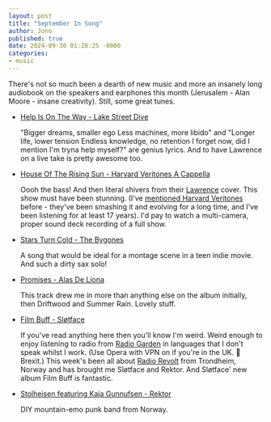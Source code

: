 ```yaml
---
layout: post
title: "September In Song"
author: Jono
published: true
date: 2024-09-30 01:28:25 -0000
categories: 
- music
---
```


There's not so much been a dearth of new music and more an insanely long audiobook on the speakers and earphones this month (Jerusalem - Alan Moore - insane creativity). Still, some great tunes. 


* [Help Is On The Way - Lake Street Dive](https://www.youtube.com/watch?v=5yrjl-9RPxo)

	 "Bigger dreams, smaller ego
Less machines, more libido" and 
"Longer life, lower tension
Endless knowledge, no retention
I forget now, did I mention
I'm tryna help myself?" 
are genius lyrics. And to have Lawrence on a live take is pretty awesome too. 


* [House Of The Rising Sun - Harvard Veritones A Cappella](https://www.youtube.com/watch?v=Nn9qmNmTW6s)

	 Oooh the bass! And then literal shivers from their [Lawrence](https://www.youtube.com/watch?v=zQoEeGAbZ0U) cover. This show must have been stunning. (I've [mentioned Harvard Veritones](https://ellis.scot/2007/11/a-list-of-cool-acapella-tunes/) before - they've been smashing it and evolving for a long time, and I've been listening for at least 17 years). I'd pay to watch a multi-camera, proper sound deck recording of a full show. 


* [Stars Turn Cold - The Bygones](https://www.youtube.com/watch?v=LjS8R9Oi9IU)

	 A song that would be ideal for a montage scene in a teen indie movie. And such a dirty sax solo!


* [Promises - Alas De Liona](https://www.youtube.com/watch?v=Gc5krZbeNoU)

	 This track drew me in more than anything else on the album initially, then Driftwood and Summer Rain. Lovely stuff. 


* [Film Buff - Sløtface](https://www.youtube.com/watch?v=RstQ1itoZZE)

	 If you've read anything here then you'll know I'm weird. Weird enough to enjoy listening to radio from [Radio Garden](https://radio.garden/listen/radiorevolt/7vtU9axh) in languages that I don't speak whilst I work. (Use Opera with VPN on if you're in the UK. 🤬 Brexit.) This week's been all about [Radio Revolt](https://radiorevolt.no/) from Trondheim, Norway and has brought me Sløtface and Rektor. And Sløtface' new album Film Buff is fantastic. 


* [Stolheisen featuring Kaja Gunnufsen - Rektor](https://www.youtube.com/watch?v=nUgWrnRh1hU)

	 DIY mountain-emo punk band from Norway. 

